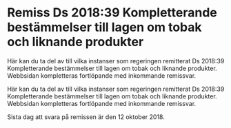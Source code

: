 # Remiss Ds 2018:39 Kompletterande bestämmelser till lagen om tobak och liknande produkter

Här kan du ta del av till vilka instanser som regeringen remitterat Ds 2018:39 Kompletterande bestämmelser till lagen om tobak och liknande produkter. Webbsidan kompletteras fortlöpande med inkommande remissvar.

Här kan du ta del av till vilka instanser som regeringen remitterat Ds 2018:39 Kompletterande bestämmelser till lagen om tobak och liknande produkter. Webbsidan kompletteras fortlöpande med inkommande remissvar.

Sista dag att svara på remissen är den 12 oktober 2018.
